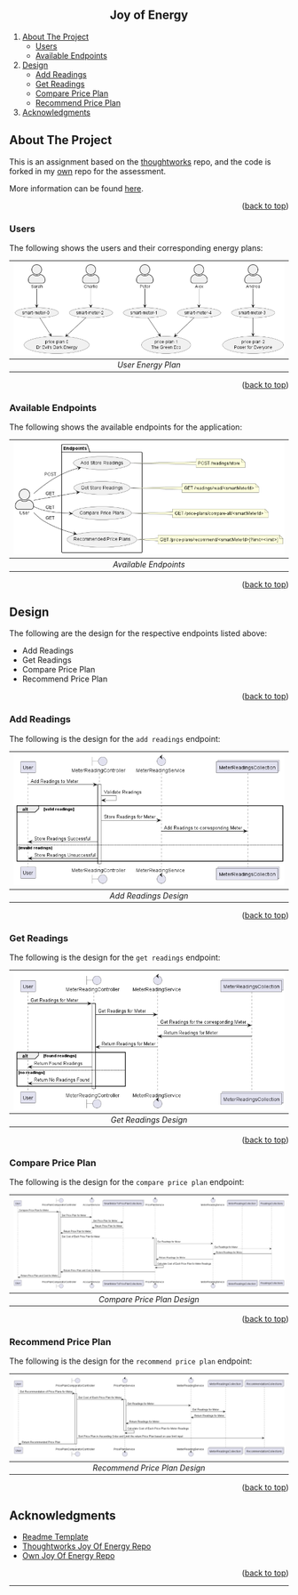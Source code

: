 <!-- Improved compatibility of back to top link: See: https://github.com/othneildrew/Best-README-Template/pull/73 -->
<div id="top"></div>

<!-- PROJECT LOGO -->
<br />
<div align="center">
  <h2 align="center">Joy of Energy</h2>
  <!--div>
    <img src="images/profile_pic.png" alt="Logo" width="80" height="80">
  </div-->
</div>

<!-- TABLE OF CONTENTS -->

<!-- ## Table of Contents -->

<ol>
    <li>
        <a href="#about-the-project">About The Project</a>
        <ul>
            <li><a href="#users">Users</a></li>
            <li><a href="#available-endpoints">Available Endpoints</a></li>
        </ul>
    </li>
    <li>
        <a href="#design">Design</a>
        <ul>
            <li><a href="#add-readings">Add Readings</a></li>
            <li><a href="#get-readings">Get Readings</a></li>
            <li><a href="#compare-price-plan">Compare Price Plan</a></li>
            <li><a href="#recommend-price-plan">Recommend Price Plan</a></li>
        </ul>
    </li>
    <!--li>
        <a href="#implementation">Implementation</a>
        <ul>
            <li><a href="#XXXX-implementation">XXXX</a></li>
        </ul>
    </li>
    <li>
        <a href="#testing">Testing</a>
        <ul>
            <li><a href="#unit-testing">Unit Testing</a></li>
            <li><a href="#integration-testing">Integration Testing</a></li>
        </ul>
    </li>
    <li>
        <a href="#Usage">Usage</a>
        <ul>
            <li><a href="#via-postman">Via Postman</a></li>
        </ul>
    </li>
    <li>
        <a href="#future-considerations">Future Considerations</a>
        <ul>
            <li><a href="#xxxxx">XXXXX</a></li>
        </ul>
    </li-->
    <li><a href="#acknowledgments">Acknowledgments</a></li>
</ol>

<!-- ABOUT THE PROJECT -->

## About The Project

This is an assignment based on the [thoughtworks][tw-project-repo] repo, and the code is forked in my [own][self-project-repo] repo for the assessment.

More information can be found [here][self-project-repo].

<p align="right">(<a href="#top">back to top</a>)</p>

### Users

The following shows the users and their corresponding energy plans:

| ![user-energy-plans][img-users] |
|:--:|
| *User Energy Plan* |

<p align="right">(<a href="#top">back to top</a>)</p>

### Available Endpoints

The following shows the available endpoints for the application:

| ![available-endpoints][img-available-endpoints] |
|:--:|
| *Available Endpoints* |

<p align="right">(<a href="#top">back to top</a>)</p>

## Design

The following are the design for the respective endpoints listed above:
* Add Readings
* Get Readings
* Compare Price Plan
* Recommend Price Plan

<p align="right">(<a href="#top">back to top</a>)</p>

### Add Readings

The following is the design for the `add readings` endpoint:

| ![add-readings][img-sequence-add-readings] |
|:--:|
| *Add Readings Design* |

<p align="right">(<a href="#top">back to top</a>)</p>

### Get Readings

The following is the design for the `get readings` endpoint:

| ![get-readings][img-sequence-get-readings] |
|:--:|
| *Get Readings Design* |

<p align="right">(<a href="#top">back to top</a>)</p>

### Compare Price Plan

The following is the design for the `compare price plan` endpoint:

| ![compare-price-plan][img-sequeunce-compare-plan] |
|:--:|
| *Compare Price Plan Design* |

<p align="right">(<a href="#top">back to top</a>)</p>

### Recommend Price Plan

The following is the design for the `recommend price plan` endpoint:

| ![recoomend-price-plan][img-sequeunce-recommend-plan] |
|:--:|
| *Recommend Price Plan Design* |

<p align="right">(<a href="#top">back to top</a>)</p>

<!-- ACKNOWLEDGMENTS -->

## Acknowledgments

- [Readme Template][template-resource]
- [Thoughtworks Joy Of Energy Repo][tw-project-repo]
- [Own Joy Of Energy Repo][self-project-repo]

<p align="right">(<a href="#top">back to top</a>)</p>

---

<!-- MARKDOWN LINKS & IMAGES -->

[template-resource]: https://github.com/othneildrew/Best-README-Template/blob/master/README.md

[self-project-repo]: https://github.com/D3vYuan/developer-joyofenergy-java
[tw-project-repo]: https://github.com/techops-recsys-lateral-hiring/developer-joyofenergy-java

[img-users]: ./diagram/use-case.png
[img-available-endpoints]: ./diagram/available-endpoints.png
[img-sequence-add-readings]: ./diagram/sequence-1-add-readings.png
[img-sequence-get-readings]: ./diagram/sequence-2-get-readings.png
[img-sequeunce-compare-plan]: ./diagram/sequence-3-compare-price-plan.png
[img-sequeunce-recommend-plan]: ./diagram/sequence-4-recommend-price-plan.png